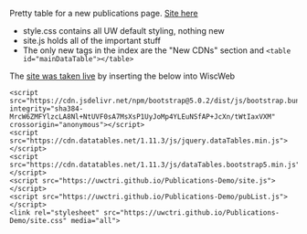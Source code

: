 Pretty table for a new publications page. [Site here](https://uwctri.github.io/Publications-Demo/)

* style.css contains all UW default styling, nothing new
* site.js holds all of the important stuff
* The only new tags in the index are the "New CDNs" section and `<table id="mainDataTable"></table>`

The [site was taken live](https://ctri.wisc.edu/researchers/uw-ctri-research-papers/) by inserting the below into WiscWeb

```
<script src="https://cdn.jsdelivr.net/npm/bootstrap@5.0.2/dist/js/bootstrap.bundle.min.js" integrity="sha384-MrcW6ZMFYlzcLA8Nl+NtUVF0sA7MsXsP1UyJoMp4YLEuNSfAP+JcXn/tWtIaxVXM" crossorigin="anonymous"></script>
<script src="https://cdn.datatables.net/1.11.3/js/jquery.dataTables.min.js"></script>
<script src="https://cdn.datatables.net/1.11.3/js/dataTables.bootstrap5.min.js"></script>
<script src="https://uwctri.github.io/Publications-Demo/site.js"></script>
<script src="https://uwctri.github.io/Publications-Demo/pubList.js"></script>
<link rel="stylesheet" src="https://uwctri.github.io/Publications-Demo/site.css" media="all">
```
